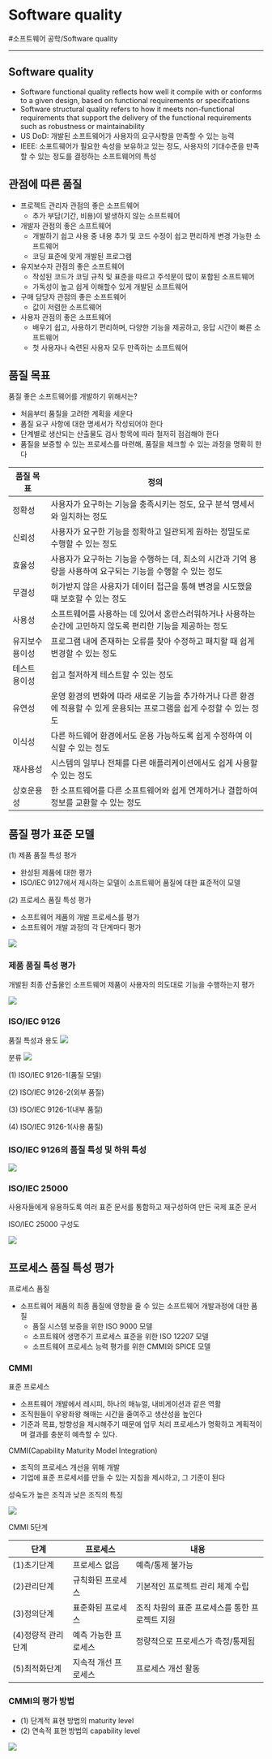 # Software quality
#소프트웨어 공학/Software quality

---
## Software quality
- Software functional quality reflects how well it compile with or conforms to a given design, based on functional requirements or specifcations
- Software structural quality refers to how it meets non-functional requirements that support the delivery of the functional requirements such as robustness or maintainability
- US DoD: 개발된 소프트웨어가 사용자의 요구사항을 만족할 수 있는 능력
- IEEE: 소포트웨어가 필요한 속성을 보유하고 있는 정도, 사용자의 기대수준을 만족할 수 있는 정도를 결정하는 소프트웨어의 특성

## 관점에 따른 품질
- 프로젝트 관리자 관점의 좋은 소프트웨어
    - 추가 부담(기간, 비용)이 발생하지 않는 소프트웨어
- 개발자 관점의 좋은 소프트웨어
    - 개발하기 쉽고 사용 중 내용 추가 및 코드 수정이 쉽고 편리하게 변경 가능한 소프트웨어
    - 코딩 표준에 맞게 개발된 프로그램
- 유지보수자 관점의 좋은 소프트웨어
    - 작성된 코드가 코딩 규칙 및 표준을 따르고 주석문이 많이 포함된 소프트웨어
    - 가독성이 높고 쉽게 이해할수 있게 개발된 소프트웨어
- 구매 담당자 관점의 좋은 소프트웨어
    - 값이 저렴한 소프트웨어
- 사용자 관점의 좋은 소프트웨어
    - 배우기 쉽고, 사용하기 편리하며, 다양한 기능을 제공하고, 응답 시간이 빠른 소프트웨어
    - 첫 사용자나 숙련된 사용자 모두 만족하는 소프트웨어

## 품질 목표
품질 좋은 소프트웨어를 개발하기 위해서는?
- 처음부터 품질을 고려한 계획을 세운다
- 품질 요구 사항에 대한 명세서가 작성되어야 한다
- 단계별로 생산되는 산출물도 검사 항목에 따라 철저히 점검해야 한다
- 품질을 보증할 수 있는 프로세스를 마련해, 품질을 체크할 수 있는 과정을 명확히 한다

품질 목표|정의
---|---
정확성|사용자가 요구하는 기능을 충족시키는 정도, 요구 분석 명세서와 일치하는 정도
신뢰성|사용자가 요구한 기능을 정확하고 일관되게 원하는 정밀도로 수행할 수 있는 정도
효율성|사용자가 요구하는 기능을 수행하는 데, 최소의 시간과 기억 용량을 사용하여 요구되는 기능을 수행할 수 있는 정도
무결성|허가받지 않은 사용자가 데이터 접근을 통해 변경을 시도했을 때 보호할 수 있는 정도
사용성|소프트웨어를 사용하는 데 있어서 혼란스러워하거나 사용하는 순간에 고민하지 않도록 편리한 기능을 제공하는 정도
유지보수 용이성|프로그램 내에 존재하는 오류를 찾아 수정하고 패치할 때 쉽게 변경할 수 있는 정도
테스트 용이성|쉽고 철저하게 테스트할 수 있는 정도
유연성|운영 환경의 변화에 따라 새로운 기능을 추가하거나 다른 환경에 적용할 수 있게 운용되는 프로그램을 쉽게 수정할 수 있는 정도
이식성|다른 하드웨어 환경에서도 운용 가능하도록 쉽게 수정하여 이식할 수 있는 정도
재사용성|시스템의 일부나 전체를 다른 애플리케이션에서도 쉽게 사용할 수 있는 정도
상호운용성|한 소프트웨어를 다른 소프트웨어와 쉽게 연계하거나 결합하여 정보를 교환할 수 있는 정도

## 품질 평가 표준 모델
(1) 제품 품질 특성 평가
- 완성된 제품에 대한 평가
- ISO/IEC 9127에서 제시하는 모델이 소프트웨어 품질에 대한 표준적이 모델

(2) 프로세스 품질 특성 평가
- 소프트웨어 제품의 개발 프로세스를 평가
- 소프트웨어 개발 과정의 각 단계마다 평가

![](./img/Sq_1.PNG)

### 제품 품질 특성 평가
개발된 최종 산출물인 소프트웨어 제품이 사용자의 의도대로 기능을 수행하는지 평가

![](./img/Sq_2.PNG)

### ISO/IEC 9126
품질 특성과 용도
![](./img/Sq_3.PNG)


분류
![](./img/Sq_4.PNG)

(1) ISO/IEC 9126-1(품질 모델)

(2) ISO/IEC 9126-2(외부 품질)

(3) ISO/IEC 9126-1(내부 품질)

(4) ISO/IEC 9126-1(사용 품질)

### ISO/IEC 9126의 품질 특성 및 하위 특성

![](./img/Sq_5.PNG)

### ISO/IEC 25000
사용자들에게 유용하도록 여러 표준 문서를 통합하고 재구성하여 만든 국제 표준 문서

ISO/IEC 25000 구성도

![](./img/Sq_6.PNG)

## 프로세스 품질 특성 평가
프로세스 품질
- 소프트웨어 제품의 최종 품질에 영향을 줄 수 있는 소프트웨어 개발과정에 대한 품질
    - 품질 시스템 보증을 위한 ISO 9000 모델
    - 소프트웨어 생명주기 프로세스 표준을 위한 ISO 12207 모델
    - 소프트웨어 프로세스 능력 평가를 위한 CMMI와 SPICE 모델


### CMMI
표준 프로세스
- 소프트웨어 개발에서 레시피, 하나의 매뉴얼, 내비게이션과 같은 역활
- 조직원들이 우왕좌왕 해매는 시간을 줄여주고 생산성을 높인다
- 기준과 목표, 방향성을 제시해주기 때문에 업무 처리 프로세스가 명확하고 계획적이며 결과를 충분히 예측할 수 있다.

CMMI(Capability Maturity Model Integration)
- 조직의 프로세스 개선을 위해 개발
- 기업에 표준 프로세서를 만들 수 있는 지침을 제시하고, 그 기준이 된다

성숙도가 높은 조직과 낮은 조직의 특징

![](./img/Sq_7.PNG)

CMMI 5단계

단계|프로세스|내용
---|---|---
(1)초기단계|프로세스 없음|예측/통제 불가능
(2)관리단계|규칙화된 프로세스|기본적인 프로젝트 관리 체계 수립
(3)정의단계|표준화된 프로세스|조직 차원의 표준 프로세스를 통한 프로젝트 지원
(4)정량적 관리단계|예측 가능한 프로세스|정량적으로 프로세스가 측정/통제됨
(5)최적화단계|지속적 개선 프로세스|프로세스 개선 활동

### CMMI의 평가 방법
- (1) 단계적 표현 방법의 maturity level
- (2) 연속적 표현 방법의 capability level

![](./img/Sq_8.PNG)